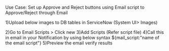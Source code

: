Use Case: Set up Approve and Reject buttons using Email script to Approve/Reject through Email

1)Upload below images to DB tables in ServiceNow (System UI> Images)



2)Go to Email Scripts > Click new
3)Add Scripts (Refer script file)
4)Call this in email in your Notification by using below syntax
${mail_script:"name of the email script"}
5)Preview the email verify results
